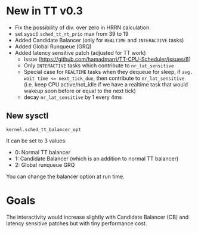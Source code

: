 # New in TT v0.3

- Fix the possibility of div. over zero in HRRN calculation.
- set sysctl `sched_tt_rt_prio` max from 39 to 19
- Added Candidate Balancer (only for `REALTIME` and `INTERACTIVE` tasks)
- Added Global Runqueue (GRQ)
- Added latency sensitive patch (adjusted for TT work)
	- Issue (https://github.com/hamadmarri/TT-CPU-Scheduler/issues/8)
	- Only `INTERACTIVE` tasks which contribute to `nr_lat_sensitive`
	- Special case for `REALTIME` tasks when they dequeue for sleep,
	  if `avg. wait time <= next_tick_due`, then contribute to `nr_lat_sensitive`
	  (i.e. keep CPU active/not_idle if we have a realtime task that
	  would wakeup soon before or equal to the next tick)
	- decay `nr_lat_sensitive` by 1 every 4ms

## New sysctl
`kernel.sched_tt_balancer_opt`

It can be set to 3 values:

- 0: Normal TT balancer
- 1: Candidate Balancer (which is an addition to normal TT balancer)
- 2: Global runqueue GRQ

You can change the balancer option at run time.

# Goals
The interactivity would increase slightly with Candidate Balancer (CB) and
latency sensitive patches but with tiny performance cost.

